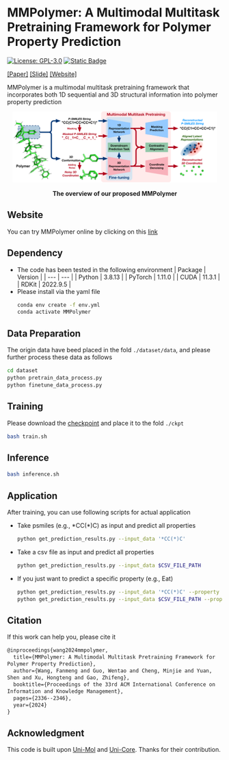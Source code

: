 # MMPolymer: A Multimodal Multitask Pretraining Framework for Polymer Property Prediction
[![License: GPL-3.0](https://img.shields.io/badge/License-GPL--3.0-blue)](https://github.com/FanmengWang/MMPolymer/blob/master/LICENSE.txt)
[![Static Badge](https://img.shields.io/badge/PyTorch-red)](https://pytorch.org/)


[[Paper]](https://dl.acm.org/doi/10.1145/3627673.3679684) [[Slide]](https://github.com/FanmengWang/MMPolymer/blob/master/Slide/MMPolymer_CIKM2024.pdf) [[Website]](https://bohrium.dp.tech/apps/mmpolymer) 


MMPolymer is a multimodal multitask pretraining framework that incorporates both 1D sequential and 3D structural information into polymer property prediction
<p align="center"><img src="figures/Overview.png" width=95%></p>
<p align="center"><b>The overview of our proposed MMPolymer</b></p>


Website
------------
You can try MMPolymer online by clicking on this [link](https://bohrium.dp.tech/apps/mmpolymer)


Dependency
------------
- The code has been tested in the following environment
  | Package | Version |
  | --- | --- |
  | Python | 3.8.13 |
  | PyTorch | 1.11.0 |
  | CUDA | 11.3.1 |
  | RDKit | 2022.9.5 |
- Please install via the yaml file
  ```bash
  conda env create -f env.yml
  conda activate MMPolymer
  ```


Data Preparation
------------
The origin data have beed placed in the fold `./dataset/data`, and please further process these data as follows
  ```bash
  cd dataset
  python pretrain_data_process.py
  python finetune_data_process.py
  ```


Training
------------
Please download the [checkpoint](https://drive.google.com/file/d/1GFE9JmFSveU-cyiYzoB8PPJm-f-7PPWM/view?usp=sharing) and place it to the fold `./ckpt`
  ```bash
  bash train.sh
  ```


Inference
------------
  ```bash
  bash inference.sh
  ```


Application
------------
After training, you can use following scripts for actual application
- Take psmiles (e.g., \*CC(\*)C) as input and predict all properties
  ```bash
  python get_prediction_results.py --input_data '*CC(*)C'
  ```
- Take a csv file as input and predict all properties
  ```bash
  python get_prediction_results.py --input_data $CSV_FILE_PATH 
  ```
- If you just want to predict a specific property (e.g., Eat) 
  ```bash
  python get_prediction_results.py --input_data '*CC(*)C' --property Eat
  python get_prediction_results.py --input_data $CSV_FILE_PATH --property Eat
  ```


Citation
------------
If this work can help you, please cite it 
```
@inproceedings{wang2024mmpolymer,
  title={MMPolymer: A Multimodal Multitask Pretraining Framework for Polymer Property Prediction},
  author={Wang, Fanmeng and Guo, Wentao and Cheng, Minjie and Yuan, Shen and Xu, Hongteng and Gao, Zhifeng},
  booktitle={Proceedings of the 33rd ACM International Conference on Information and Knowledge Management},
  pages={2336--2346},
  year={2024}
}
```


Acknowledgment
--------
This code is built upon [Uni-Mol](https://github.com/dptech-corp/Uni-Mol) and [Uni-Core](https://github.com/dptech-corp/Uni-Core). Thanks for their contribution.
